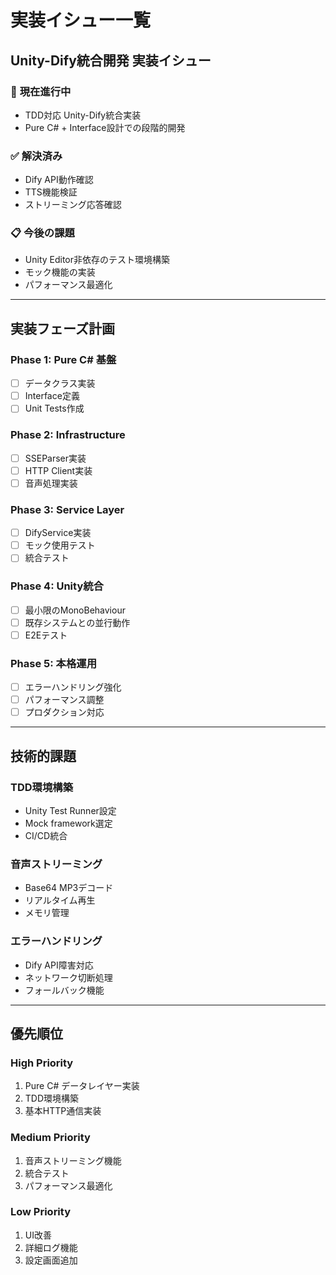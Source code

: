 # 実装イシュー一覧

## Unity-Dify統合開発 実装イシュー

### 🔄 **現在進行中**
- TDD対応 Unity-Dify統合実装
- Pure C# + Interface設計での段階的開発

### ✅ **解決済み**
- Dify API動作確認
- TTS機能検証
- ストリーミング応答確認

### 📋 **今後の課題**
- Unity Editor非依存のテスト環境構築
- モック機能の実装
- パフォーマンス最適化

---

## 実装フェーズ計画

### **Phase 1: Pure C# 基盤** 
- [ ] データクラス実装
- [ ] Interface定義
- [ ] Unit Tests作成

### **Phase 2: Infrastructure**
- [ ] SSEParser実装
- [ ] HTTP Client実装
- [ ] 音声処理実装

### **Phase 3: Service Layer**
- [ ] DifyService実装
- [ ] モック使用テスト
- [ ] 統合テスト

### **Phase 4: Unity統合**
- [ ] 最小限のMonoBehaviour
- [ ] 既存システムとの並行動作
- [ ] E2Eテスト

### **Phase 5: 本格運用**
- [ ] エラーハンドリング強化
- [ ] パフォーマンス調整
- [ ] プロダクション対応

---

## 技術的課題

### **TDD環境構築**
- Unity Test Runner設定
- Mock framework選定
- CI/CD統合

### **音声ストリーミング**
- Base64 MP3デコード
- リアルタイム再生
- メモリ管理

### **エラーハンドリング**
- Dify API障害対応
- ネットワーク切断処理
- フォールバック機能

---

## 優先順位

### **High Priority**
1. Pure C# データレイヤー実装
2. TDD環境構築
3. 基本HTTP通信実装

### **Medium Priority**
1. 音声ストリーミング機能
2. 統合テスト
3. パフォーマンス最適化

### **Low Priority**
1. UI改善
2. 詳細ログ機能
3. 設定画面追加